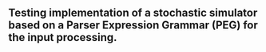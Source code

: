 ## Testing implementation of a stochastic simulator based on a Parser Expression Grammar (PEG) for the input processing. 